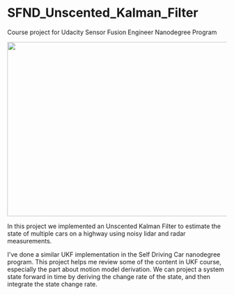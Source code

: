 # SFND_Unscented_Kalman_Filter
Course project for Udacity Sensor Fusion Engineer Nanodegree Program

<img src="media/ukf_highway_tracked.gif" width="700" height="400" />

In this project we implemented an Unscented Kalman Filter to estimate the state of multiple cars on a highway using noisy lidar and radar measurements. 


I've done a similar UKF implementation in the Self Driving Car nanodegree program. This project helps me review some of the content in UKF course, especially the part about motion model derivation. We can project a system state forward in time by deriving the change rate of the state, and then integrate the state change rate.
